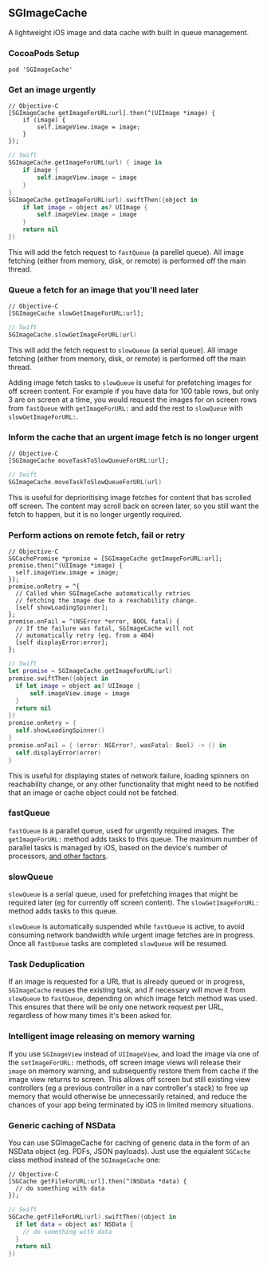 ## SGImageCache

A lightweight iOS image and data cache with built in queue management.

### CocoaPods Setup

```
pod 'SGImageCache'
```

### Get an image urgently

```objc
// Objective-C
[SGImageCache getImageForURL:url].then(^(UIImage *image) {
    if (image) {
        self.imageView.image = image;
    }
});
```

```swift
// Swift
SGImageCache.getImageForURL(url) { image in
    if image {
        self.imageView.image = image
    }
}
SGImageCache.getImageForURL(url).swiftThen({object in
    if let image = object as? UIImage {
        self.imageView.image = image
    }
    return nil
})

```

This will add the fetch request to `fastQueue` (a parellel queue). All image fetching (either
from memory, disk, or remote) is performed off the main thread. 

### Queue a fetch for an image that you'll need later

```objc
// Objective-C
[SGImageCache slowGetImageForURL:url];
```

```swift
// Swift
SGImageCache.slowGetImageForURL(url)
```

This will add the fetch request to `slowQueue` (a serial queue). All image fetching (either
from memory, disk, or remote) is performed off the main thread.

Adding image fetch tasks to `slowQueue` is useful for prefetching images for off screen
content. For example if you have data for 100 table rows, but only 3 are on screen at a time,
you would request the images for on screen rows from `fastQueue` with `getImageForURL:` and
add the rest to `slowQueue` with `slowGetImageForURL:`.

### Inform the cache that an urgent image fetch is no longer urgent

```objc
// Objective-C
[SGImageCache moveTaskToSlowQueueForURL:url];
```

```swift
// Swift
SGImageCache.moveTaskToSlowQueueForURL(url)
```

This is useful for deprioritising image fetches for content that has scrolled off screen. The
content may scroll back on screen later, so you still want the fetch to happen, but it is no
longer urgently required.

### Perform actions on remote fetch, fail or retry

```objc
// Objective-C
SGCachePromise *promise = [SGImageCache getImageForURL:url];
promise.then(^(UIImage *image) {
  self.imageView.image = image;
});
promise.onRetry = ^{
  // Called when SGImageCache automatically retries
  // fetching the image due to a reachability change.
  [self showLoadingSpinner];
};
promise.onFail = ^(NSError *error, BOOL fatal) {
  // If the failure was fatal, SGImageCache will not
  // automatically retry (eg. from a 404)
  [self displayError:error];
};
```

```swift
// Swift
let promise = SGImageCache.getImageForURL(url)
promise.swiftThen({object in
  if let image = object as? UIImage {
      self.imageView.image = image
  }
  return nil
})
promise.onRetry = {
  self.showLoadingSpinner()
}
promise.onFail = { (error: NSError?, wasFatal: Bool) -> () in
  self.displayError(error)
}

```

This is useful for displaying states of network failure, loading spinners on reachability change, or any other functionality that might need to be notified that an image or cache object could not be fetched.

### fastQueue

`fastQueue` is a parallel queue, used for urgently required images. The `getImageForURL:`
method adds tasks to this queue. The maximum number of parallel tasks is managed by iOS, based on the device's number of processors, [and other factors](https://developer.apple.com/library/ios/documentation/cocoa/reference/NSOperationQueue_class/Reference/Reference.html#//apple_ref/doc/uid/TP40004592-RH2-borderType). 

### slowQueue

`slowQueue` is a serial queue, used for prefetching images that might be required later (eg
for currently off screen content). The `slowGetImageForURL:` method adds tasks to this queue.

`slowQueue` is automatically suspended while `fastQueue` is active, to avoid consuming network bandwidth while urgent image fetches are in progress. Once all `fastQueue` tasks are completed
`slowQueue` will be resumed.

### Task Deduplication

If an image is requested for a URL that is already queued or in progress, `SGImageCache` 
reuses the existing task, and if necessary will move it from `slowQueue` to `fastQueue`, 
depending on which image fetch method was used. This ensures that there will be only one 
network request per URL, regardless of how many times it's been asked for.

### Intelligent image releasing on memory warning

If you use `SGImageView` instead of `UIImageView`, and load the image via one of the
`setImageForURL:` methods, off screen image views will release their `image` on memory
warning, and subsequently restore them from cache if the image view returns to screen.
This allows off screen but still existing view controllers (eg a previous controller in a
nav controller's stack) to free up memory that would otherwise be unnecessarily retained, 
and reduce the chances of your app being terminated by iOS in limited memory situations.

### Generic caching of NSData

You can use SGImageCache for caching of generic data in the form of an NSData object (eg. PDFs, JSON payloads).  Just use the equialent `SGCache` class method instead of the `SGImageCache` one:

```objc
// Objective-C
[SGCache getFileForURL:url].then(^(NSData *data) {
  // do something with data
});

```

```swift
// Swift
SGCache.getFileForURL(url).swiftThen({object in
  if let data = object as? NSData {
    // do something with data
  }
  return nil
})
```
